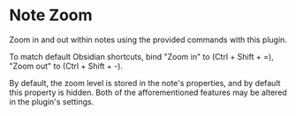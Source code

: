 # Note Zoom

Zoom in and out within notes using the provided commands with this plugin. 

To match default Obsidian shortcuts, bind "Zoom in" to (Ctrl + Shift + =), "Zoom out" to (Ctrl + Shift + -). 

By default, the zoom level is stored in the note's properties, and by default this property is hidden. Both of the afforementioned features may be altered in the plugin's settings.